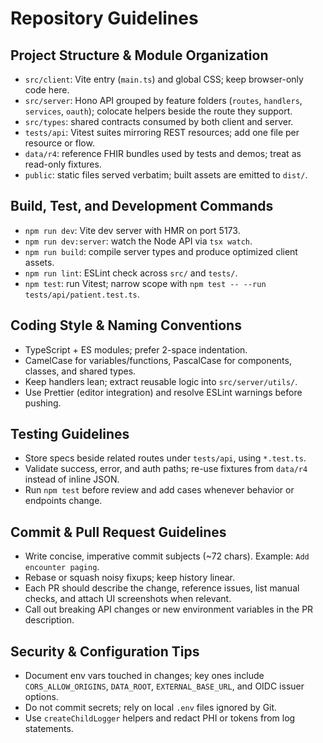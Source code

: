 # Repository Guidelines

## Project Structure & Module Organization
- `src/client`: Vite entry (`main.ts`) and global CSS; keep browser-only code here.
- `src/server`: Hono API grouped by feature folders (`routes`, `handlers`, `services`, `oauth`); colocate helpers beside the route they support.
- `src/types`: shared contracts consumed by both client and server.
- `tests/api`: Vitest suites mirroring REST resources; add one file per resource or flow.
- `data/r4`: reference FHIR bundles used by tests and demos; treat as read-only fixtures.
- `public`: static files served verbatim; built assets are emitted to `dist/`.

## Build, Test, and Development Commands
- `npm run dev`: Vite dev server with HMR on port 5173.
- `npm run dev:server`: watch the Node API via `tsx watch`.
- `npm run build`: compile server types and produce optimized client assets.
- `npm run lint`: ESLint check across `src/` and `tests/`.
- `npm test`: run Vitest; narrow scope with `npm test -- --run tests/api/patient.test.ts`.

## Coding Style & Naming Conventions
- TypeScript + ES modules; prefer 2-space indentation.
- CamelCase for variables/functions, PascalCase for components, classes, and shared types.
- Keep handlers lean; extract reusable logic into `src/server/utils/`.
- Use Prettier (editor integration) and resolve ESLint warnings before pushing.

## Testing Guidelines
- Store specs beside related routes under `tests/api`, using `*.test.ts`.
- Validate success, error, and auth paths; re-use fixtures from `data/r4` instead of inline JSON.
- Run `npm test` before review and add cases whenever behavior or endpoints change.

## Commit & Pull Request Guidelines
- Write concise, imperative commit subjects (~72 chars). Example: `Add encounter paging`.
- Rebase or squash noisy fixups; keep history linear.
- Each PR should describe the change, reference issues, list manual checks, and attach UI screenshots when relevant.
- Call out breaking API changes or new environment variables in the PR description.

## Security & Configuration Tips
- Document env vars touched in changes; key ones include `CORS_ALLOW_ORIGINS`, `DATA_ROOT`, `EXTERNAL_BASE_URL`, and OIDC issuer options.
- Do not commit secrets; rely on local `.env` files ignored by Git.
- Use `createChildLogger` helpers and redact PHI or tokens from log statements.
